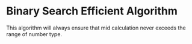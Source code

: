 # Binary Search Efficient Algorithm
This algorithm will always ensure that mid calculation never exceeds the range of number type.
